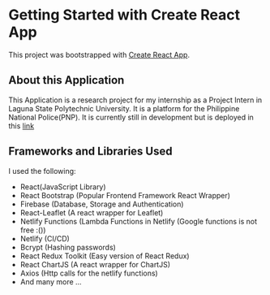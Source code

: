 # Getting Started with Create React App

This project was bootstrapped with [Create React App](https://github.com/facebook/create-react-app).

## About this Application

This Application is a research project for my internship as a Project Intern in Laguna State Polytechnic University. It is a platform for the Philippine National Police(PNP). It is currently still in development but is deployed in this [link](https://eloquent-wiles-962846.netlify.app/)

## Frameworks and Libraries Used

I used the following:

- React(JavaScript Library)
- React Bootstrap (Popular Frontend Framework React Wrapper)
- Firebase (Database, Storage and Authentication)
- React-Leaflet (A react wrapper for Leaflet)
- Netlify Functions (Lambda Functions in Netlify (Google functions is not free :())
- Netlify (CI/CD)
- Bcrypt (Hashing passwords)
- React Redux Toolkit (Easy version of React Redux)
- React ChartJS (A react wrapper for ChartJS)
- Axios (Http calls for the netlify functions)
- And many more ...
